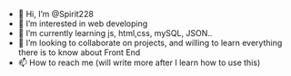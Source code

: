 - 👋 Hi, I’m @Spirit228
- 👀 I’m interested in web developing
- 🌱 I’m currently learning js, html,css, mySQL, JSON..
- 💞️ I’m looking to collaborate on projects, and willing to learn everything there is to know about Front End 
- 📫 How to reach me (will write more after I learn how to use this)

<!---
Spirit228/Spirit228 is a ✨ special ✨ repository because its `README.md` (this file) appears on your GitHub profile.
You can click the Preview link to take a look at your changes.
--->
